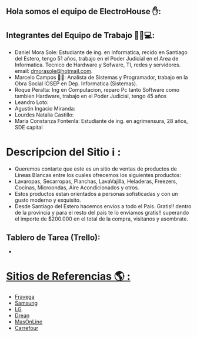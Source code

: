 ## Hola somos el equipo de ElectroHouse ✋:

## Integrantes del Equipo de Trabajo 👷‍♂️💻:

- Daniel Mora Sole: Estudiante de ing. en Informatica, recido en Santiago del Estero, tengo 51 años, 
trabajo en el Poder Judicial en el Area de Informatica. Tecnico de Hardware y Sofware, TI, redes y servidores. email: dmorasole@hotmail.com.
- Marcelo Campos 👨‍🦱: Analista de Sistemas y Programador, trabajo en la Obra Social IOSEP en Dep. Informatica (Sistemas).
- Roque Peralta: Ing en Computacion, reparo Pc tanto Software como tambien Hardware, trabajo en el Poder Judicial, tengo 45 años  
- Leandro Loto:
- Agustin Ingacio Miranda:
- Lourdes Natalia Castillo:
- Maria Constanza Fontenla: Estudiante de ing. en agrimensura, 28 años, SDE capital

# Descripcion del Sitio ℹ️ :
- Queremos contarte que este es un sitio de ventas de productos de Lineas Blancas entre los cuales ofrecemos los siguientes productos:
- Lavaropas, Secarropas, Planchas, LavaVajilla, Heladeras, Freezers, Cocinas, Microondas, Aire Acondicionados y otros.
- Estos productos estan orientados a personas sofisticadas y con un gusto moderno y exquisito. 
- Desde Santiago del Estero hacemos envios a todo el Pais. Gratis!! dentro de la provincia y para el resto del pais te lo enviamos gratis!! superando el importe de $200.000 en el total de la compra, visitanos y asombrate.

## Tablero de Tarea (Trello): 
- <a href="https://trello.com/b/uYvtAVgA/grupo-04?completedInviteSignup=1">


# Sitios de Referencias 🌎 :

- [Fravega](https://www.fravega.com/)
- [Samsung](https://www.samsung.com/ar/)
- [LG](https://www.lg.com/ar/electrodomesticos)
- [Drean](https://drean.com.ar/)
- [MasOnLine](https://www.masonline.com.ar)
- [Carrefour](https://www.carrefour.com.ar/)
